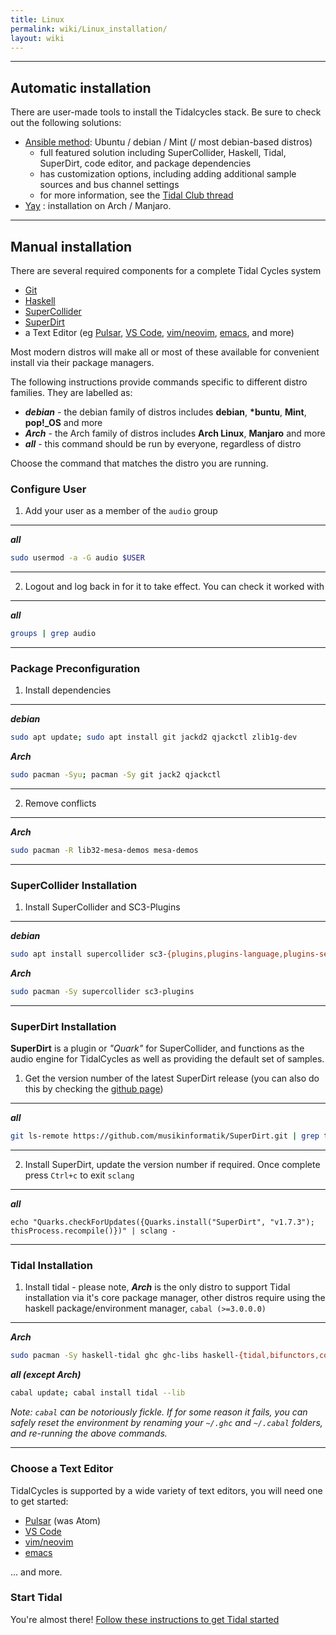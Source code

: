 ```yaml
---
title: Linux
permalink: wiki/Linux_installation/
layout: wiki
---
```


<translate>

-----

## Automatic installation

There are user-made tools to install the Tidalcycles stack. Be sure to check out the following solutions:
- [Ansible method](https://github.com/cleary/ansible-tidalcycles): Ubuntu / debian / Mint (/ most debian-based distros)
    - full featured solution including SuperCollider, Haskell, Tidal, SuperDirt, code editor, and package dependencies
    - has customization options, including adding additional sample sources and bus channel settings
    - for more information, see the [Tidal Club thread](https://club.tidalcycles.org/t/install-manage-upgrades-to-tidal-environment-with-a-single-command-on-ubuntu-debian-linux-mint-ansible-method/544)
- [Yay](https://roosnaflak.com/tech-and-research/install-tidal-cycles-on-arch-linux/) : installation on Arch / Manjaro.

-----

## Manual installation

There are several required components for a complete Tidal Cycles system 
 - [Git](https://git-scm.com/)
 - [Haskell](https://www.haskell.org/platform/)
 - [SuperCollider](https://supercollider.github.io/downloads)
 - [SuperDirt](https://github.com/musikinformatik/SuperDirt)
 - a Text Editor (eg [Pulsar](/getting-started/editor/Pulsar.md), [VS Code](/getting-started/editor/VS_Code.md), [vim/neovim](/getting-started/editor/Vim.md), [emacs](/getting-started/editor/Emacs.md), and more)
    
Most modern distros will make all or most of these available for convenient install via their package managers.

The following instructions provide commands specific to different distro families. They are labelled as:
 - ***debian*** - the debian family of distros includes **debian**, **\*buntu**, **Mint**, **pop!_OS** and more
 - ***Arch*** - the Arch family of distros includes **Arch Linux**, **Manjaro** and more
 - ***all*** - this command should be run by everyone, regardless of distro
    
Choose the command that matches the distro you are running.

### Configure User

1. Add your user as a member of the `audio` group
---
***all***
```bash
sudo usermod -a -G audio $USER
```
---
    
2. Logout and log back in for it to take effect. You can check it worked with
---
***all***

```bash
groups | grep audio
```
--- 
    
### Package Preconfiguration
    
1. Install dependencies

---
    
***debian***
```bash
sudo apt update; sudo apt install git jackd2 qjackctl zlib1g-dev
```

***Arch***
```bash
sudo pacman -Syu; pacman -Sy git jack2 qjackctl
```
---
2. Remove conflicts
---
***Arch***
```bash
sudo pacman -R lib32-mesa-demos mesa-demos
```
---
    
### SuperCollider Installation
1. Install SuperCollider and SC3-Plugins
---
***debian***
```bash
sudo apt install supercollider sc3-{plugins,plugins-language,plugins-server}
```
    
***Arch***
```bash
sudo pacman -Sy supercollider sc3-plugins
```
---
    
### SuperDirt Installation
    
**SuperDirt** is a plugin or *"Quark"* for SuperCollider, and functions as the audio engine for TidalCycles as well as providing the default set of samples. 

1. Get the version number of the latest SuperDirt release (you can also do this by checking the [github page](https://github.com/musikinformatik/SuperDirt/releases))
---
***all***
```bash
git ls-remote https://github.com/musikinformatik/SuperDirt.git | grep tags | tail -n1 | awk -F/ '{print $NF}'
```
--- 
2. Install SuperDirt, update the version number if required. Once complete press `Ctrl+c` to exit `sclang`
---
***all***

```shell
echo "Quarks.checkForUpdates({Quarks.install("SuperDirt", "v1.7.3"); thisProcess.recompile()})" | sclang -
```
    
---
    
### Tidal Installation
1. Install tidal - please note, ***Arch*** is the only distro to support Tidal installation via it's core package manager, other distros require using the haskell package/environment manager, `cabal (>=3.0.0.0)`
---    
***Arch***
```bash
sudo pacman -Sy haskell-tidal ghc ghc-libs haskell-{tidal,bifunctors,colour,hosc,mwc-random,network,primitive,random,vector,microspec}
```
            
***all (except Arch)***
```bash
cabal update; cabal install tidal --lib
```

*Note: `cabal` can be notoriously fickle. If for some reason it fails, you can safely reset the environment by renaming your `~/.ghc` and `~/.cabal` folders, and re-running the above commands.*

---
    
### Choose a Text Editor
TidalCycles is supported by a wide variety of text editors, you will need one to get started:
 - [Pulsar](/getting-started/editor/Pulsar.md) (was Atom)
 - [VS Code](/getting-started/editor/VS_Code.md)
 - [vim/neovim](/getting-started/editor/Vim.md)
 - [emacs](/getting-started/editor/Emacs.md)
    
... and more.
        
### Start Tidal
    
You're almost there! [Follow these instructions to get Tidal started](/getting-started/tidal_start.md)
    
</translate>
